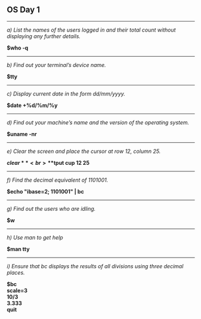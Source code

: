 ## OS Day 1

---

_a) List the names of the users logged in and their total count without displaying any further details._<br>

**$who -q**

---

_b) Find out your terminal’s device name._<br>

**$tty**

---

_c) Display current date in the form dd/mm/yyyy._<br>

**$date +%d/%m/%y**

---

_d) Find out your machine’s name and the version of the operating system._<br>

**$uname -nr**

---

_e) Clear the screen and place the cursor at row 12, column 25._<br>

**$clear** <br>
**$tput cup 12 25**

---

_f) Find the decimal equivalent of 1101001._ <br>

**$echo "ibase=2; 1101001" | bc**

---

_g) Find out the users who are idling._<br>

**$w**

---

_h) Use man to get help_<br>

**$man tty**

---

_i) Ensure that bc displays the results of all divisions using three decimal places._<br>

**$bc**<br>
**scale=3**<br>
**10/3**<br>
**3.333**<br>
**quit**
